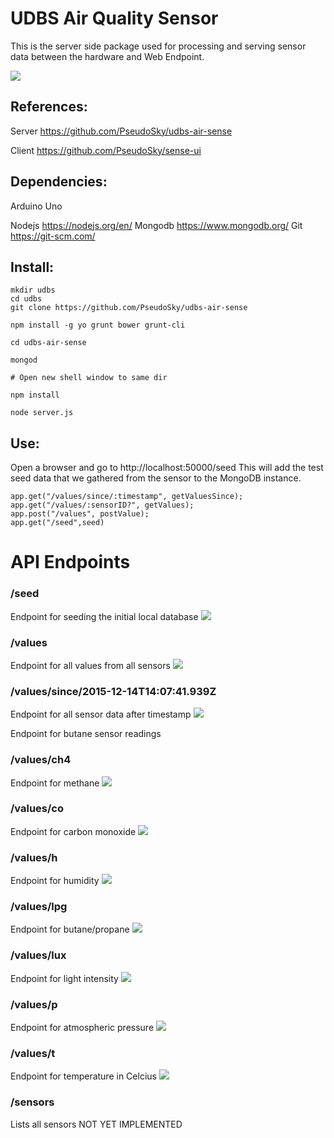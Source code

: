 # UDBS Air Quality Sensor

This is the server side package used for processing and serving sensor data between the hardware and Web Endpoint.

![](https://github.com/PseudoSky/udbs-air-sense/blob/master/docs/physical/hardware.jpg)

## References:

Server		https://github.com/PseudoSky/udbs-air-sense

Client		https://github.com/PseudoSky/sense-ui

## Dependencies:

Arduino Uno

Nodejs		https://nodejs.org/en/
Mongodb	https://www.mongodb.org/
Git		https://git-scm.com/


## Install:

```
mkdir udbs
cd udbs
git clone https://github.com/PseudoSky/udbs-air-sense

npm install -g yo grunt bower grunt-cli

cd udbs-air-sense

mongod

# Open new shell window to same dir

npm install

node server.js
```

## Use:

Open a browser and go to http://localhost:50000/seed
This will add the test seed data that we gathered from the sensor to the MongoDB instance.



	app.get("/values/since/:timestamp", getValuesSince);
	app.get("/values/:sensorID?", getValues);
	app.post("/values", postValue);
	app.get("/seed",seed)


# API Endpoints

### /seed

Endpoint for seeding the initial local database
![](https://github.com/PseudoSky/udbs-air-sense/blob/master/docs/images/seed.png)

### /values

Endpoint for all values from all sensors
![](https://github.com/PseudoSky/udbs-air-sense/blob/master/docs/images/values.png)

### /values/since/2015-12-14T14:07:41.939Z

Endpoint for all sensor data after timestamp
![](https://github.com/PseudoSky/udbs-air-sense/blob/master/docs/images/values-since.png)

Endpoint for butane sensor readings

### /values/ch4

Endpoint for methane
![](https://github.com/PseudoSky/udbs-air-sense/blob/master/docs/images/values-ch4.png)

### /values/co

Endpoint for carbon monoxide
![](https://github.com/PseudoSky/udbs-air-sense/blob/master/docs/images/values-co.png)

### /values/h

Endpoint for humidity
![](https://github.com/PseudoSky/udbs-air-sense/blob/master/docs/images/values-h.png)

### /values/lpg

Endpoint for butane/propane
![](https://github.com/PseudoSky/udbs-air-sense/blob/master/docs/images/values-lpg.png)

### /values/lux

Endpoint for light intensity
![](https://github.com/PseudoSky/udbs-air-sense/blob/master/docs/images/values-lux.png)

### /values/p

Endpoint for atmospheric pressure
![](https://github.com/PseudoSky/udbs-air-sense/blob/master/docs/images/values-p.png)


### /values/t

Endpoint for temperature in Celcius
![](https://github.com/PseudoSky/udbs-air-sense/blob/master/docs/images/values-t.png)

### /sensors

Lists all sensors
NOT YET IMPLEMENTED
